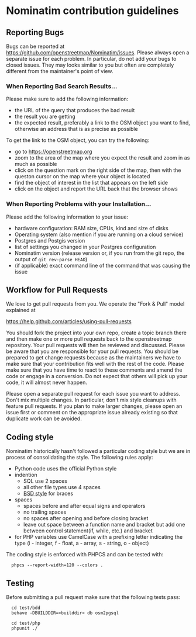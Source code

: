 # Nominatim contribution guidelines

## Reporting Bugs

Bugs can be reported at https://github.com/openstreetmap/Nominatim/issues.
Please always open a separate issue for each problem. In particular, do
not add your bugs to closed issues. They may looks similar to you but
often are completely different from the maintainer's point of view.

### When Reporting Bad Search Results...

Please make sure to add the following information:

 * the URL of the query that produces the bad result
 * the result you are getting
 * the expected result, preferably a link to the OSM object you want to find,
   otherwise an address that is as precise as possible
 
 To get the link to the OSM object, you can try the following:
 
 * go to https://openstreetmap.org
 * zoom to the area of the map where you expect the result and
   zoom in as much as possible
 * click on the question mark on the right side of the map,
   then with the queston cursor on the map where your object is located
 * find the object of interest in the list that appears on the left side
 * click on the object and report the URL back that the browser shows

### When Reporting Problems with your Installation...

Please add the following information to your issue:

 * hardware configuration: RAM size, CPUs, kind and size of disks
 * Operating system (also mention if you are running on a cloud service)
 * Postgres and Postgis version
 * list of settings you changed in your Postgres configuration
 * Nominatim version (release version or,
   if you run from the git repo, the output of `git rev-parse HEAD`)
 * (if applicable) exact command line of the command that was causing the issue


## Workflow for Pull Requests

We love to get pull requests from you. We operate the "Fork & Pull" model
explained at

https://help.github.com/articles/using-pull-requests

You should fork the project into your own repo, create a topic branch
there and then make one or more pull requests back to the openstreetmap repository.
Your pull requests will then be reviewed and discussed. Please be aware
that you are responsible for your pull requests. You should be prepared
to get change requests because as the maintainers we have to make sure
that your contribution fits well with the rest of the code. Please make
sure that you have time to react to these comments and amend the code or
engage in a conversion. Do not expect that others will pick up your code,
it will almost never happen.

Please open a separate pull request for each issue you want to address.
Don't mix multiple changes. In particular, don't mix style cleanups with
feature pull requests. If you plan to make larger changes, please open
an issue first or comment on the appropriate issue already existing so
that duplicate work can be avoided.

## Coding style

Nominatim historically hasn't followed a particular coding style but we
are in process of consolidating the style. The following rules apply:

 * Python code uses the official Python style
 * indention
   * SQL use 2 spaces
   * all other file types use 4 spaces
   * [BSD style](https://en.wikipedia.org/wiki/Indent_style#Allman_style) for braces
 * spaces
   * spaces before and after equal signs and operators
   * no trailing spaces
   * no spaces after opening and before closing bracket
   * leave out space between a function name and bracket
     but add one between control statement(if, while, etc.) and bracket
 * for PHP variables use CamelCase with a prefixing letter indicating the type
   (i - integer, f - float, a - array, s - string, o - object)

The coding style is enforced with PHPCS and can be tested with:

```
  phpcs --report-width=120 --colors .
```

## Testing

Before submitting a pull request make sure that the following tests pass:

```
  cd test/bdd
  behave -DBUILDDIR=<builddir> db osm2pgsql
```

```
  cd test/php
  phpunit ./
```
